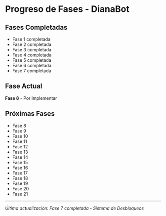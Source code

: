 # Progreso de Fases - DianaBot

## Fases Completadas

- Fase 1 completada
- Fase 2 completada  
- Fase 3 completada
- Fase 4 completada
- Fase 5 completada
- Fase 6 completada
- Fase 7 completada

## Fase Actual

**Fase 8** - Por implementar

## Próximas Fases

- Fase 8
- Fase 9
- Fase 10
- Fase 11
- Fase 12
- Fase 13
- Fase 14
- Fase 15
- Fase 16
- Fase 17
- Fase 18
- Fase 19
- Fase 20
- Fase 21

---
*Última actualización: Fase 7 completada - Sistema de Desbloqueos*